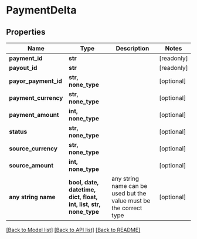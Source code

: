 # PaymentDelta


## Properties
Name | Type | Description | Notes
------------ | ------------- | ------------- | -------------
**payment_id** | **str** |  | [readonly] 
**payout_id** | **str** |  | [readonly] 
**payor_payment_id** | **str, none_type** |  | [optional] 
**payment_currency** | **str, none_type** |  | [optional] 
**payment_amount** | **int, none_type** |  | [optional] 
**status** | **str, none_type** |  | [optional] 
**source_currency** | **str, none_type** |  | [optional] 
**source_amount** | **int, none_type** |  | [optional] 
**any string name** | **bool, date, datetime, dict, float, int, list, str, none_type** | any string name can be used but the value must be the correct type | [optional]

[[Back to Model list]](../README.md#documentation-for-models) [[Back to API list]](../README.md#documentation-for-api-endpoints) [[Back to README]](../README.md)


